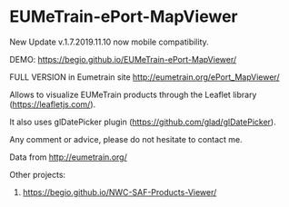 # EUMeTrain-ePort-MapViewer

New Update v.1.7.2019.11.10 now mobile compatibility.

DEMO: https://begio.github.io/EUMeTrain-ePort-MapViewer/

FULL VERSION in Eumetrain site http://eumetrain.org/ePort_MapViewer/

Allows to visualize EUMeTrain products through the Leaflet library (https://leafletjs.com/).

It also uses glDatePicker plugin (https://github.com/glad/glDatePicker).

Any comment or advice, please do not hesitate to contact me.

Data from http://eumetrain.org/

Other projects:

1. https://begio.github.io/NWC-SAF-Products-Viewer/
